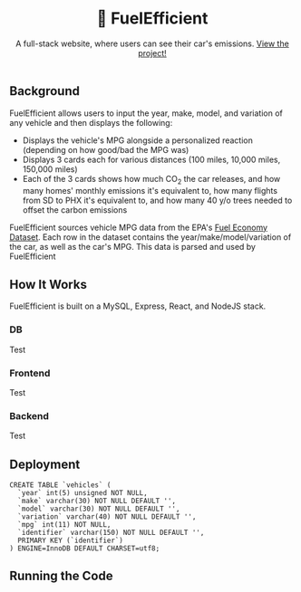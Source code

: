 # <div align="center">🌿 FuelEfficient</div>
<div align="center">A full-stack website, where users can see their car's emissions. <a href="http://fuelefficient.info">View the project!</a></div>  
<br/>

## Background
FuelEfficient allows users to input the year, make, model, and variation of any vehicle and then displays the following:
- Displays the vehicle's MPG alongside a personalized reaction (depending on how good/bad the MPG was)
- Displays 3 cards each for various distances (100 miles, 10,000 miles, 150,000 miles)
- Each of the 3 cards shows how much CO<sub>2</sub> the car releases, and how many homes' monthly emissions it's equivalent to, how many flights from SD to PHX it's equivalent to, and how many 40 y/o trees needed to offset the carbon emissions


FuelEfficient sources vehicle MPG data from the EPA's <a href="https://www.fueleconomy.gov/feg/download.shtml">Fuel Economy Dataset</a>. Each row in the dataset contains the year/make/model/variation of the car, as well as the car's MPG. This data is parsed and used by FuelEfficient 
## How It Works
FuelEfficient is built on a MySQL, Express, React, and NodeJS stack.
### DB
Test
### Frontend
Test
### Backend
Test


## Deployment
```
CREATE TABLE `vehicles` (
  `year` int(5) unsigned NOT NULL,
  `make` varchar(30) NOT NULL DEFAULT '',
  `model` varchar(30) NOT NULL DEFAULT '',
  `variation` varchar(40) NOT NULL DEFAULT '',
  `mpg` int(11) NOT NULL,
  `identifier` varchar(150) NOT NULL DEFAULT '',
  PRIMARY KEY (`identifier`)
) ENGINE=InnoDB DEFAULT CHARSET=utf8;
```
## Running the Code
